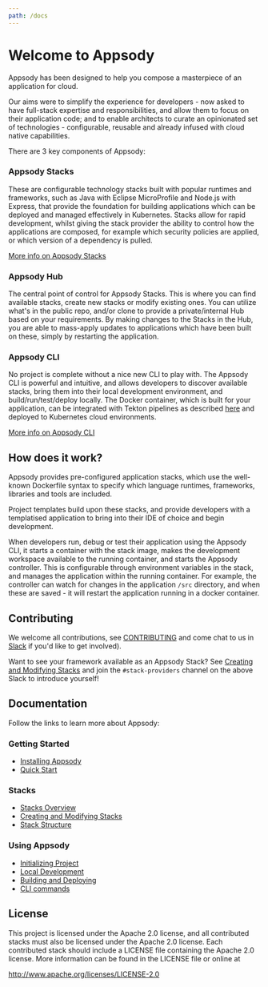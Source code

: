 ```yaml
---
path: /docs
---
```

# Welcome to Appsody
Appsody has been designed to help you compose a masterpiece of an application for cloud.

Our aims were to simplify the experience for developers - now asked to have full-stack expertise and responsibilities, and allow them to focus on their application code; and to enable architects to curate an opinionated set of technologies - configurable, reusable and already infused with cloud native capabilities.

There are 3 key components of Appsody:

### Appsody Stacks
These are configurable technology stacks built with popular runtimes and frameworks, such as Java with Eclipse MicroProfile and Node.js with Express, that provide the foundation for building applications which can be deployed and managed effectively in Kubernetes. Stacks allow for rapid development, whilst giving the stack provider the ability to control how the applications are composed, for example which security policies are applied, or which version of a dependency is pulled.

[More info on Appsody Stacks](/docs/stacks/stacks-overview.md)

### Appsody Hub
The central point of control for Appsody Stacks. This is where you can find available stacks, create new stacks or modify existing ones. You can utilize what's in the public repo, and/or clone to provide a private/internal Hub based on your requirements. By making changes to the Stacks in the Hub, you are able to mass-apply updates to applications which have been built on these, simply by restarting the application.

### Appsody CLI
No project is complete without a nice new CLI to play with. The Appsody CLI is powerful and intuitive, and allows developers to discover available stacks, bring them into their local development environment, and build/run/test/deploy locally. The Docker container, which is built for your application, can be integrated with Tekton pipelines as described [here](/docs/using-appsody/building-and-deploying.md#Deploying-your-app-through-a-Tekton-pipeline) and deployed to Kubernetes cloud environments.

[More info on Appsody CLI](/docs/using-appsody/cli-commands.md)

## How does it work?

Appsody provides pre-configured application stacks, which use the well-known Dockerfile syntax to specify which language runtimes, frameworks, libraries and tools are included.

Project templates build upon these stacks, and provide developers with a templatised application to bring into their IDE of choice and begin development.

When developers run, debug or test their application using the Appsody CLI, it starts a container with the stack image, makes the development workspace available to the running container, and starts the Appsody controller. This is configurable through environment variables in the stack, and manages the application within the running container. For example, the controller can watch for changes in the application `/src` directory, and when these are saved - it will restart the application running in a docker container.

## Contributing

We welcome all contributions, see [CONTRIBUTING](https://github.com/appsody/website/blob/master/CONTRIBUTING.md) and come chat to us in [Slack](https://appsody-slack.eu-gb.mybluemix.net/) if you'd like to get involved).

Want to see your framework available as an Appsody Stack? See [Creating and Modifying Stacks](/docs/stacks/create-or-modify.md) and join the `#stack-providers` channel on the above Slack to introduce yourself!

## Documentation

Follow the links to learn more about Appsody:

### Getting Started
- [Installing Appsody](/docs/getting-started/installation.md)
- [Quick Start](/docs/getting-started/quick-start.md)
### Stacks
- [Stacks Overview](/docs/stacks/stacks-overview.md)
- [Creating and Modifying Stacks](/docs/stacks/create-or-modify.md)
- [Stack Structure](/docs/stacks/stack-structure.md)
### Using Appsody
- [Initializing Project](/docs/using-appsody/initializing-project.md)
- [Local Development](/docs/using-appsody/local-development.md)
- [Building and Deploying](/docs/using-appsody/building-and-deploying.md)
- [CLI commands](/docs/using-appsody/cli-commands.md)

## License
This project is licensed under the Apache 2.0 license, and all contributed stacks must also be licensed under the Apache 2.0 license. Each contributed stack should include a LICENSE file containing the Apache 2.0 license. More information
can be found in the LICENSE file or online at

http://www.apache.org/licenses/LICENSE-2.0
